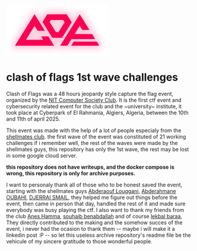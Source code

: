 ![cof logo](./LOGO.png)
# clash of flags 1st wave challenges
Clash of Flags was a 48 hours jeopardy style capture the flag event, organized by the [NIT Computer Society Club](https://www.instagram.com/ncs._club/). It is the first ctf event and cybersecurity related event for the club and the ~university~ institute, it took place at Cyberpark of El Rahmania, Algiers, Algeria, between the 10th and 11th of april 2025.

This event was made with the help of a lot of people especialy from the [shellmates club](https://www.shellmates.club/). the first wave of the event was constituted of 21 working challenges if i remember well, the rest of the waves were made by the shellmates guys, this repository has only the 1st wave, the rest may be lost in some google cloud server.

**this repository does not have writeups, and the docker compose is wrong, this repository is only for archive purposes.**

I want to personaly thank all of those who to be honest saved the event, starting with the shellmates guys [Abderaouf Louggani](https://www.linkedin.com/in/abderaouf-louggani-935b50206/), [Abderahmane OUBAHI](https://www.linkedin.com/in/abderahmane-oubahi-a72240243/), [DJERRAI SMAIL](https://www.linkedin.com/in/djerrai-smail-a473a322b/), they helped me figure out things before the event, then came in person that day, handled the rest of it and made sure everybody was busy playing the ctf. I also want to thank my friends from the club [Anes Hamma](https://www.linkedin.com/in/hamma-abdourahman-anas-24960726b/), [souhaib benabdallah](https://www.linkedin.com/in/souhaib-benabdallah-2b92a1237/) and of course [lekbal baraa](https://www.linkedin.com/in/baraa-lekbal-46272a360/), They directly contributed to the making and the somehow succes of the event, i never had the ocasion to thank them -- maybe i will make it a linkedin post :P -- so let this useless archive repository's readme file be the vehicule of my sincere gratitude to those wonderful people.
